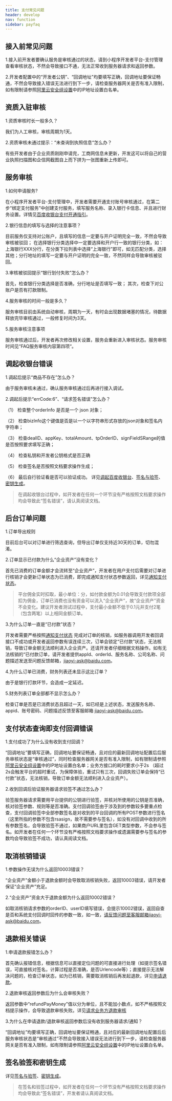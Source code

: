 ```yaml
---
title: 支付常见问题
header: develop
nav: function
sidebar: payfaq
---
```



##  接入前常见问题 

1.接入前开发者要确认服务是审核通过的状态，请到小程序开发者平台-支付管理查看审核状态，不然会导致接口不通，无法正常收到服务器请求和返回参数。

2.开发者配置中的“开发者公钥”、“回调地址”均要填写正确，回调地址要保证畅通，不然会导致接入错误无法进行到下一步，请检查服务器网关是否有准入限制，如有限制请参照[阿里云安全组设置](/develop/function/aliyun_v2/)中的IP地址设置白名单。

##   资质入驻审核 

1.资质审核时长一般多久？

我们为人工审核，审核周期为1天。

2.资质审核未通过提示：“未查询到执照信息“怎么办？

有些开发者由于企业资质刚刚申请完，工商网信息未更新，开发这可以将自己的营业执照扫描图和企信网截图自上而下拼为一张图重新上传即可。

##   服务审核 

1.如何申请服务?

在小程序开发者平台-支付管理中，开发者需要开通支付账号审核通过，在第二步“绑定支付服务”中创建支付服务，填写服务名称、录入银行卡信息、并且进行财务设置。详情见[百度收银台支付开通指引](https://smartprogram.baidu.com/docs/introduction/pay/)。

2.银行信息的填写与选择的注意事项？

目前服务仅支持对公账户，且填写的信息一定要与开户证明完全一致，不然会导致审核被驳回；
在选择银行分类选择中一定要选择和开户行一致的银行分类，如：上海银行XXX分行，在分类下拉列表中选择“上海银行”即可，如无匹配分类，选择其他；分行地址的填写一定要与开户证明的完全一致，不然同样会导致审核被驳回。

3.审核被驳回提示“银行划付失败”怎么办？

首先，检查银行分类选择是否准确，分行地址是否填写一致；
其次，检查下对公账户是否有打款限制。

4.服务审核的时间一般是多久？

服务审核目前由系统自动审核，周期为一天，有时会出现数据堵塞的情况，待数据释放完毕审核通过，一般修复时间为3天。

5.服务审核注意事项

服务审核通过后，开发者再次修改相关设置，服务会重新进入审核状态。服务审核时间见“FAQ服务审核内容第四项“。

  
##   调起收银台错误 
1.调起后提示“商品不存在”怎么办？

由于服务审核未通过，确认服务审核通过后再进行接入调试。

2.调起后提示“errCode:6”、“请求签名错误”怎么办？

（1）	检查整个orderInfo 是否是一个 json 对象；

（2）	检查bizInfo这个键值是否是以一个以字符串形式存放的json对象和签名内字符串；

（3）	检查dealID、appKey、totalAmount、tpOrderID、signFieldSRange的值是否按照要求填写正确；

（4）	检查私钥和开发者公钥格式是否正确

（5）	检查签名是否按照文档要求操作生成；

（6）	最后自行验证看是否可以验证成功。
详见[调起百度收银台](http://smartprogram.baidu.com/docs/develop/function/tune_up/#%E8%B0%83%E8%B5%B7%E7%99%BE%E5%BA%A6%E6%94%B6%E9%93%B6%E5%8F%B0/)、[签名与验签](http://smartprogram.baidu.com/docs/develop/function/sign_v2/)、[密钥生成](http://smartprogram.baidu.com/docs/develop/function/keygen_v2/)。

> 在调起收银台过程中，如开发者在任何一个环节没有严格按照文档要求操作均会导致此“签名错误”，请认真阅读文档。

##   后台订单问题 

1.订单导出规则

目前后台可以对订单进行筛选查询，但导出订单仅支持近30天的订单，切勿混淆。

2.订单显示已付款为什么“企业资产”没有变化？

首先已消费的订单金额才会流转至“企业资产”，开发者在用户支付后需要对订单进行核销才会更新订单状态为已消费，即完成通知支付状态参数返回，详见[通知支付状态](http://smartprogram.baidu.com/docs/develop/function/tune_up/#%E9%80%9A%E7%9F%A5%E6%94%AF%E4%BB%98%E7%8A%B6%E6%80%81/)。  
> 平台佣金实时扣取，最小单位：分，如付款金额为0.01会导致支付款项全部扣为佣金，订单已消费也没有资金可以流入“企业资产”，故“企业资产”资金不会变化。建议开发者测试过程中，支付最小金额不低于0.1元并支付2笔（包含两笔）以上相同金额订单。

3.为什么订单一直是“已付款”状态？

开发者需要严格按照[通知支付状态](http://smartprogram.baidu.com/docs/develop/function/tune_up/#%E9%80%9A%E7%9F%A5%E6%94%AF%E4%BB%98%E7%8A%B6%E6%80%81/)
完成对订单的核销，如服务器调用开发者回调接口不成功或开发者返回参数有误连续三次，订单会锁定“已付款”状态，无法核销，导致订单金额无法顺利进入企业资产。还请开发者仔细根据文档操作。如有无法核销的“已付款订单，请开发者提供appId、orderId、服务名称、公司名称、问题描述发送至问题反馈邮箱，jiaoyi-ask@baidu.com。

4.为什么订单已消费，财务列表还未显示这比订单？

由于是银行打款环节，会造成一定延迟。

5.财务列表订单全部都不显示怎么办？

检查订单是否是已消费状态且超过一天，如已经是上述状态，发送服务名称、appid、账号密码、问题描述反馈至客服邮箱 jiaoyi-ask@baidu.com。


##   支付状态查询即支付回调错误 

1.支付成功了为什么没有收到支付回调？

“回调地址”要填写正确，回调地址要保证畅通，且对应的最新回调地址配置后后服务审核状态是“审核通过”，同时检查服务器网关是否有准入限制，如有限制请参照[阿里云安全组设置](/develop/function/aliyun_v2/)中的IP地址设置白名单；业务方接口的耗时要求小于2s
（超过2s会触发平台的超时重试，为保障体验，重试只有三次，回调失败订单会保持“已付款”状态，无法核销，导致订单金额无法顺利进入企业资产）。

2.收到回调后验证服务器请求验签不通过怎么办？

验签服务器请求需要用平台提供的公钥进行验签，并核对所使用的公钥是否准确，核对验签参数、规则等是否准确。支付回调验签由于涉及到的参数较多要重点检查，支付回调验签中全部参数签名是对收到的平台回调的所有POST参数进行签名（这里所指的参数不包含rsasign，故不需要参与签名），如没有对回调中收到的所有参数签名，会导致验签不通过，如果商户URL里包含GET类型参数，不会参与签名。如开发者在任何一个环节没有严格按照文档要求操作或遗漏需要参与签名的参数均会导致验签不成功，请认真阅读文档。
      

##   取消核销错误 

1.参数操作无误为什么返回10003错误？

“企业资产”金额小于退款金额时会导致取消核销失败，返回10003错误，请开发者保证“企业资产”充足。

2.“企业资产”资金大于退款金额为什么返回10002错误？

如取消核销请求参数的orderID、userID填写错误，会提示10002错误，返回自查是否和系统支付回调时回传的参数一致，如一致，请反馈问题至客服邮箱jiaoyi-ask@baidu.com。
      

##   退款相关错误 

1.申请退款报错怎么办？

首先确认报错信息，根据信息可以直接定位问题的可直接进行处理（如提示签名错误，可直接核对签名，计算过程是否准确，是否Urlencode等）；直接提示无法解决问题的，检查订单状态，如为已核销，需要取消核销后再发起退款，详见[申请退款](http://smartprogram.baidu.com/docs/develop/function/tune_up/#%E7%94%B3%E8%AF%B7%E9%80%80%E6%AC%BE/)。

2.退款审核返回参数后为什么会审核失败？

返回参数中“refundPayMoney”值以分为单位，且不能加小数点，如不严格按照文档提示操作，会导致退款审核失败。详见[请求业务方退款审核](http://smartprogram.baidu.com/docs/develop/function/tune_up/#%E8%AF%B7%E6%B1%82%E4%B8%9A%E5%8A%A1%E6%96%B9%E9%80%80%E6%AC%BE%E5%AE%A1%E6%A0%B8/)

3.为什么在申请退款/退款审核返回参数后没有收到服务器请求/通知？

“回调地址”均要填写正确，回调地址要保证畅通，且对应的最新回调地址配置后后服务审核状态是“审核通过”不然会导致接入错误无法进行到下一步，请检查服务器网关是否有准入限制，如有限制请参照[阿里云安全组设置](/develop/function/aliyun_v2/)中的IP地址设置白名单。

##   签名验签和密钥生成 

详见[签名与验签](/develop/function/sign_v2/)、[密钥生成](http://smartprogram.baidu.com/docs/develop/function/keygen_v2/)。

> 在签名和验签过程中，如开发者在任何一个环节没有严格按照文档要求操作均会导致此“签名错误”，开发者请认真阅读文档。
